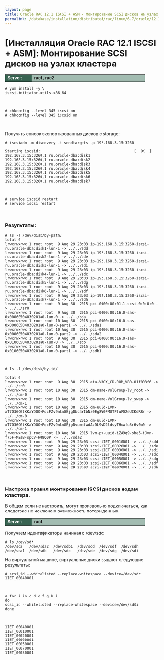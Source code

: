 ```yaml
---
layout: page
title: Oracle RAC 12.1 ISCSI + ASM - Монтирование SCSI дисков на узлах кластера
permalink: /database/installation/distributed/rac/linux/6.7/oracle/12.1/iscsi-asm/mount-iscsi-on-nodes/
---
```



# [Инсталляция Oracle RAC 12.1 ISCSI + ASM]: Монтирование SCSI дисков на узлах кластера


<table cellpadding="4" cellspacing="2" align="center" border="0" width="100%">

<tr>
<td style="color: rgb(255, 255, 255);" bgcolor="#386351" width="14%"><span style="font-family: Arial,Helvetica,sans-serif; font-size: 14px;"><strong>Server:</strong></span></td>
<td height="20" bgcolor="#a2bcb1" width="60%"><span style="font-family: Arial,Helvetica,sans-serif; font-size: 14px;"><strong>rac1, rac2</strong></span></td>
</tr>

</table>


	# yum install -y \
    iscsi-initiator-utils.x86_64

<br/>

	# chkconfig --level 345 iscsi on
	# chkconfig --level 345 iscsid on


<br/>

Получить список экспортированных дисков с storage:

    # iscsiadm -m discovery -t sendtargets -p 192.168.3.15:3260

    Starting iscsid:                                           [  OK  ]
    192.168.3.15:3260,1 ru.oracle-dba:disk1
    192.168.3.15:3260,1 ru.oracle-dba:disk2
    192.168.3.15:3260,1 ru.oracle-dba:disk3
    192.168.3.15:3260,1 ru.oracle-dba:disk4
    192.168.3.15:3260,1 ru.oracle-dba:disk5
    192.168.3.15:3260,1 ru.oracle-dba:disk6
    192.168.3.15:3260,1 ru.oracle-dba:disk7


<br/>

	# service iscsid restart
	# service iscsi restart


<br/>


### Результаты:

	# ls -l /dev/disk/by-path/
	total 0
	lrwxrwxrwx 1 root root  9 Aug 29 23:03 ip-192.168.3.15:3260-iscsi-ru.oracle-dba:disk1-lun-1 -> ../../sdd
	lrwxrwxrwx 1 root root  9 Aug 29 23:03 ip-192.168.3.15:3260-iscsi-ru.oracle-dba:disk2-lun-1 -> ../../sde
	lrwxrwxrwx 1 root root  9 Aug 29 23:03 ip-192.168.3.15:3260-iscsi-ru.oracle-dba:disk3-lun-1 -> ../../sdi
	lrwxrwxrwx 1 root root  9 Aug 29 23:03 ip-192.168.3.15:3260-iscsi-ru.oracle-dba:disk4-lun-1 -> ../../sdc
	lrwxrwxrwx 1 root root  9 Aug 29 23:03 ip-192.168.3.15:3260-iscsi-ru.oracle-dba:disk5-lun-1 -> ../../sdg
	lrwxrwxrwx 1 root root  9 Aug 29 23:03 ip-192.168.3.15:3260-iscsi-ru.oracle-dba:disk6-lun-1 -> ../../sdf
	lrwxrwxrwx 1 root root  9 Aug 29 23:03 ip-192.168.3.15:3260-iscsi-ru.oracle-dba:disk7-lun-1 -> ../../sdh
	lrwxrwxrwx 1 root root  9 Aug 30  2015 pci-0000:00:01.1-scsi-0:0:0:0 -> ../../sr0
	lrwxrwxrwx 1 root root  9 Aug 30  2015 pci-0000:00:16.0-sas-0x00060504030201a0-lun-0 -> ../../sda
	lrwxrwxrwx 1 root root 10 Aug 30  2015 pci-0000:00:16.0-sas-0x00060504030201a0-lun-0-part1 -> ../../sda1
	lrwxrwxrwx 1 root root 10 Aug 30  2015 pci-0000:00:16.0-sas-0x00060504030201a0-lun-0-part2 -> ../../sda2
	lrwxrwxrwx 1 root root  9 Aug 30  2015 pci-0000:00:16.0-sas-0x01060504030201a0-lun-0 -> ../../sdb
	lrwxrwxrwx 1 root root 10 Aug 30  2015 pci-0000:00:16.0-sas-0x01060504030201a0-lun-0-part1 -> ../../sdb1


<br/>

	# ls -l /dev/disk/by-id/

	total 0
	lrwxrwxrwx 1 root root  9 Aug 30  2015 ata-VBOX_CD-ROM_VB0-01f003f6 -> ../../sr0
	lrwxrwxrwx 1 root root 10 Aug 30  2015 dm-name-VolGroup-lv_root -> ../../dm-0
	lrwxrwxrwx 1 root root 10 Aug 30  2015 dm-name-VolGroup-lv_swap -> ../../dm-1
	lrwxrwxrwx 1 root root 10 Aug 30  2015 dm-uuid-LVM-xT7O36GGtKKaYDOOvFqcFZv9nknGEjgDbc4YIbNz0Eg8W0FMUTFfuFD2eUCKdR8r -> ../../dm-0
	lrwxrwxrwx 1 root root 10 Aug 30  2015 dm-uuid-LVM-xT7O36GGtKKaYDOOvFqcFZv9nknGEjgDvumafwdAzDL9wD2ldsyTHuwfu3r6v0o0 -> ../../dm-1
	lrwxrwxrwx 1 root root 10 Aug 30  2015 lvm-pv-uuid-iZA9q9-she5-tJvn-f75F-MZsB-spCV-HQ8Q0P -> ../../sda2
	lrwxrwxrwx 1 root root  9 Aug 29 23:03 scsi-1IET_00010001 -> ../../sdd
	lrwxrwxrwx 1 root root  9 Aug 29 23:03 scsi-1IET_00020001 -> ../../sde
	lrwxrwxrwx 1 root root  9 Aug 29 23:03 scsi-1IET_00030001 -> ../../sdi
	lrwxrwxrwx 1 root root  9 Aug 29 23:03 scsi-1IET_00040001 -> ../../sdc
	lrwxrwxrwx 1 root root  9 Aug 29 23:03 scsi-1IET_00050001 -> ../../sdg
	lrwxrwxrwx 1 root root  9 Aug 29 23:03 scsi-1IET_00060001 -> ../../sdf
	lrwxrwxrwx 1 root root  9 Aug 29 23:03 scsi-1IET_00070001 -> ../../sdh



<br/>

### Настрока правил монтирования iSCSI дисков нодам кластера.

В общем если не настроить, могут произвольно подключаться, как следствие не исключаю возможность потери данных.


<table cellpadding="4" cellspacing="2" align="center" border="0" width="100%">

<tr>
<td style="color: rgb(255, 255, 255);" bgcolor="#386351" width="14%"><span style="font-family: Arial,Helvetica,sans-serif; font-size: 14px;"><strong>Server:</strong></span></td>
<td height="20" bgcolor="#a2bcb1" width="60%"><span style="font-family: Arial,Helvetica,sans-serif; font-size: 14px;"><strong>rac1</strong></span></td>
</tr>

</table>


Получаем идентификаторы начиная с /dev/sdc:

	# ls /dev/sd*
	/dev/sda   /dev/sda2  /dev/sdb1  /dev/sdd  /dev/sdf  /dev/sdh
	/dev/sda1  /dev/sdb   /dev/sdc   /dev/sde  /dev/sdg  /dev/sdi


На виртуальной машине, виртуальные диски выдают следующие результаты:

	# scsi_id --whitelisted --replace-whitespace --device=/dev/sdc
	1IET_00040001

<br/>

	# for i in c d e f g h i
	do
	scsi_id --whitelisted --replace-whitespace --device=/dev/sd$i
	done

<br/>

	1IET_00040001
	1IET_00010001
	1IET_00020001
	1IET_00060001
	1IET_00050001
	1IET_00070001
	1IET_00030001
